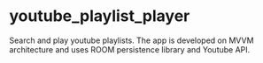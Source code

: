 # youtube_playlist_player

Search and play youtube playlists.
The app is developed on MVVM architecture and uses ROOM persistence library and Youtube API.  
